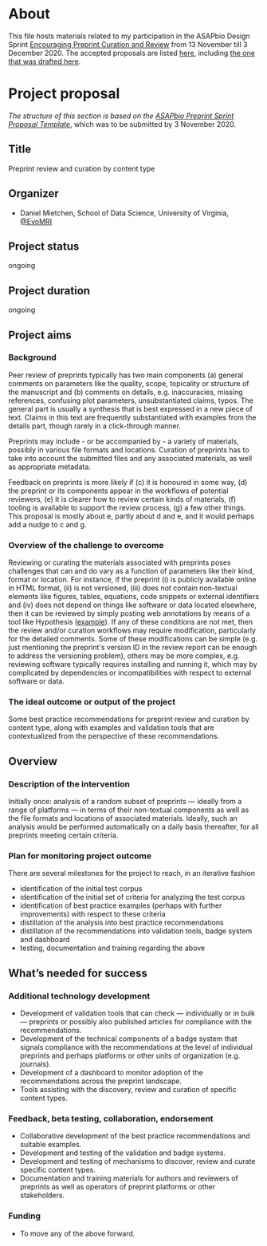 # About

This file hosts materials related to my participation in the ASAPbio Design Sprint [Encouraging Preprint Curation and Review](http://web.archive.org/web/20201023035646/https://asapbio.org/sprint) from 13 November till 3 December 2020. The accepted proposals are listed [here](https://asapbio.org/category/preprint-sprint-proposals), including [the one that was drafted here](https://asapbio.org/preprint-review-and-curation-by-content-type).

# Project proposal 
*The structure of this section is based on the [ASAPbio Preprint Sprint Proposal Template](http://web.archive.org/web/20201020184303/https://docs.google.com/document/d/1JzMXnSk9W7W0k02MdTV2BqYhja1v6VVQ1kSk63hECpM/edit)*, which was to be submitted by 3 November 2020. 

## Title

Preprint review and curation by content type

## Organizer

* Daniel Mietchen, School of Data Science, University of Virginia, [@EvoMRI](https://twitter.com/EvoMRI)

## Project status

ongoing

## Project duration

ongoing

## Project aims
### Background

Peer review of preprints typically has two main components (a) general comments on parameters like the quality, scope, topicality or structure of the manuscript and (b) comments on details, e.g. inaccuracies, missing references, confusing plot parameters, unsubstantiated claims, typos. The general part is usually a synthesis that is best expressed in a new piece of text. Claims in this text are frequently substantiated with examples from the details part, though rarely in a click-through manner.

Preprints may include - or be accompanied by - a variety of materials, possibly in various file formats and locations. 
Curation of preprints has to take into account the submitted files and any associated materials, as well as appropriate metadata.

Feedback on preprints is more likely if (c) it is honoured in some way, (d) the preprint or its components appear in the workflows of potential reviewers, (e) it is clearer how to review certain kinds of materials, (f) tooling is available to support the review process, (g) a few other things. This proposal is mostly about e, partly about d and e, and it would perhaps add a nudge to c and g.


### Overview of the challenge to overcome

Reviewing or curating the materials associated with preprints poses challenges that can and do vary as a function of parameters like their kind, format or location.
For instance, if the preprint (i) is publicly available online in HTML format, (ii) is not versioned, (iii) does not contain non-textual elements like figures, tables, equations, code snippets or external identifiers and (iv) does not depend on things like software or data located elsewhere, then it can be reviewed by simply posting web annotations by means of a tool like Hypothesis ([example](https://via.hypothes.is/https://wellcomeopenresearch.org/articles/2-63/v1)). If any of these conditions are not met, then the review and/or curation workflows may require modification, particularly for the detailed comments. Some of these modifications can be simple (e.g. just mentioning the preprint's version ID in the review report can be enough to address the versioning problem), others may be more complex, e.g. reviewing software typically requires installing and running it, which may by complicated by dependencies or incompatibilities with respect to external software or data.

### The ideal outcome or output of the project

Some best practice recommendations for preprint review and curation by content type, along with examples and validation tools that are contextualized from the perspective of these recommendations.

## Overview
### Description of the intervention

Initially once: analysis of a random subset of preprints &mdash; ideally from a range of platforms &mdash; in terms of their non-textual components as well as the file formats and locations of associated materials.
Ideally, such an analysis would be performed automatically on a daily basis thereafter, for all preprints meeting certain criteria.

### Plan for monitoring project outcome

There are several milestones for the project to reach, in an iterative fashion
- identification of the initial test corpus
- identification of the initial set of criteria for analyzing the test corpus
- identification of best practice examples (perhaps with further improvements) with respect to these criteria
- distillation of the analysis into best practice recommendations
- distillation of the recommendations into validation tools, badge system and dashboard
- testing, documentation and training regarding the above

## What’s needed for success
### Additional technology development

- Development of validation tools that can check  &mdash; individually or in bulk &mdash; preprints or possibly also published articles for compliance with the recommendations.
- Development of the technical components of a badge system that signals compliance with the recommendations at the level of individual preprints and perhaps platforms or other units of organization (e.g. journals).
- Development of a dashboard to monitor adoption of the recommendations across the preprint landscape.
- Tools assisting with the discovery, review and curation of specific content types.

### Feedback, beta testing, collaboration, endorsement

- Collaborative development of the best practice recommendations and suitable examples.
- Development and testing of the validation and badge systems.
- Development and testing of mechanisms to discover, review and curate specific content types.
- Documentation and training materials for authors and reviewers of preprints as well as operators of preprint platforms or other stakeholders.

### Funding

- To move any of the above forward.
